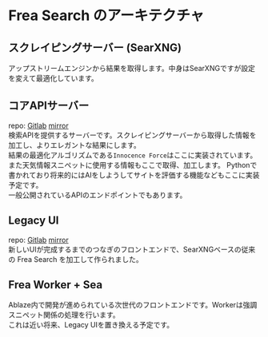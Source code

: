 # Frea Search のアーキテクチャ

## スクレイピングサーバー (SearXNG)
アップストリームエンジンから結果を取得します。中身はSearXNGですが設定を変えて最適化しています。

## コアAPIサーバー
repo: [Gitlab](https://git.freasearch.org/core/api)  [mirror](https://github.com/frea-search/api-server)  
検索APIを提供するサーバーです。スクレイピングサーバーから取得した情報を加工し、よりエレガントな結果にします。  
結果の最適化アルゴリズムである`Innocence Force`はここに実装されています。また天気情報スニペットに使用する情報もここで取得、加工します。
Pythonで書かれており将来的にはAIをしようしてサイトを評価する機能などもここに実装予定です。  
一般公開されているAPIのエンドポイントでもあります。

## Legacy UI
repo: [Gitlab](https://git.freasearch.org/core/search)  [mirror](https://github.com/frea-search/ui-legacy)  
新しいUIが完成するまでのつなぎのフロントエンドで、SearXNGベースの従来の Frea Search を加工して作られました。

## Frea Worker + Sea
Ablaze内で開発が進められている次世代のフロントエンドです。Workerは強調スニペット関係の処理を行います。  
これは近い将来、Legacy UIを置き換える予定です。


